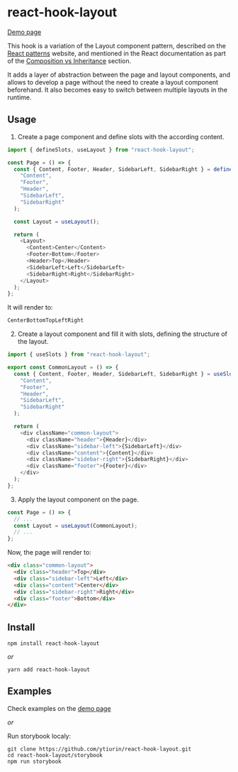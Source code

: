 # react-hook-layout

[Demo page][demo]

This hook is a variation of the Layout component pattern, described on the [React patterns](https://reactpatterns.com/#layout-component "React patterns from beginners to advanced developers. Simple examples, short descriptions, and quality advice.") website, and mentioned in the React documentation as part of the [Composition vs Inheritance](https://reactjs.org/docs/composition-vs-inheritance.html "Composition vs Inheritance") section.

It adds a layer of abstraction between the page and layout components, and allows to develop a page without the need to create a layout component beforehand. It also becomes easy to switch between multiple layouts in the runtime.

## Usage

1. Create a page component and define slots with the according content.

```javascript
import { defineSlots, useLayout } from "react-hook-layout";

const Page = () => {
  const { Content, Footer, Header, SidebarLeft, SidebarRight } = defineSlots(
    "Content",
    "Footer",
    "Header",
    "SidebarLeft",
    "SidebarRight"
  );

  const Layout = useLayout();

  return (
    <Layout>
      <Content>Center</Content>
      <Footer>Bottom</Footer>
      <Header>Top</Header>
      <SidebarLeft>Left</SidebarLeft>
      <SidebarRight>Right</SidebarRight>
    </Layout>
  );
};
```

It will render to:

```html
CenterBottomTopLeftRight
```

2. Create a layout component and fill it with slots, defining the structure of the layout.

```javascript
import { useSlots } from "react-hook-layout";

export const CommonLayout = () => {
  const { Content, Footer, Header, SidebarLeft, SidebarRight } = useSlots(
    "Content",
    "Footer",
    "Header",
    "SidebarLeft",
    "SidebarRight"
  );

  return (
    <div className="common-layout">
      <div className="header">{Header}</div>
      <div className="sidebar-left">{SidebarLeft}</div>
      <div className="content">{Content}</div>
      <div className="sidebar-right">{SidebarRight}</div>
      <div className="footer">{Footer}</div>
    </div>
  );
};
```

3. Apply the layout component on the page.

```javascript
const Page = () => {
  // ...
  const Layout = useLayout(CommonLayout);
  // ...
};
```

Now, the page will render to:

```html
<div class="common-layout">
  <div class="header">Top</div>
  <div class="sidebar-left">Left</div>
  <div class="content">Center</div>
  <div class="sidebar-right">Right</div>
  <div class="footer">Bottom</div>
</div>
```

## Install

```
npm install react-hook-layout
```

_or_

```
yarn add react-hook-layout
```

## Examples

Check examples on the [demo page][demo]

_or_

Run storybook localy:

```
git clone https://github.com/ytiurin/react-hook-layout.git
cd react-hook-layout/storybook
npm run storybook
```

[demo]: https://ytiurin.github.io/react-hook-layout/
